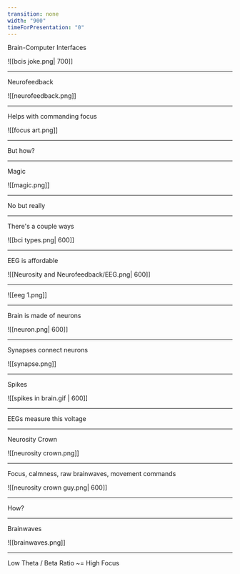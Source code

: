 ```yaml
---
transition: none
width: "900"
timeForPresentation: "0"
---
```

Brain-Computer Interfaces

![[bcis joke.png| 700]]

---

Neurofeedback

![[neurofeedback.png]]

---

Helps with commanding focus

![[focus art.png]]

---

But how?

---

Magic

![[magic.png]]

---

No but really

---

There's a couple ways

![[bci types.png| 600]]

---

EEG is affordable

![[Neurosity and Neurofeedback/EEG.png| 600]]

---

![[eeg 1.png]]

---

Brain is made of neurons

![[neuron.png| 600]]

---

Synapses connect neurons

![[synapse.png]]

---

Spikes

![[spikes in brain.gif | 600]]

---

EEGs measure this voltage

---

Neurosity Crown

![[neurosity crown.png]]

---

Focus, calmness, raw brainwaves, movement commands

![[neurosity crown guy.png| 600]]

---

How?

---

Brainwaves

![[brainwaves.png]]

---

Low Theta / Beta Ratio ~= High Focus

